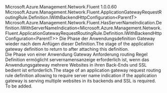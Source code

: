 <Type Name="IWithBackendHttpConfigurationOrSni&lt;ParentT&gt;" FullName="Microsoft.Azure.Management.Network.Fluent.ApplicationGatewayRequestRoutingRule.Definition.IWithBackendHttpConfigurationOrSni&lt;ParentT&gt;">
  <TypeSignature Language="C#" Value="public interface IWithBackendHttpConfigurationOrSni&lt;ParentT&gt; : Microsoft.Azure.Management.Network.Fluent.ApplicationGatewayRequestRoutingRule.Definition.IWithBackendHttpConfiguration&lt;ParentT&gt;, Microsoft.Azure.Management.Network.Fluent.HasServerNameIndication.Definition.IWithServerNameIndication&lt;Microsoft.Azure.Management.Network.Fluent.ApplicationGatewayRequestRoutingRule.Definition.IWithBackendHttpConfiguration&lt;ParentT&gt;&gt;" />
  <TypeSignature Language="ILAsm" Value=".class public interface auto ansi abstract IWithBackendHttpConfigurationOrSni`1&lt;ParentT&gt; implements class Microsoft.Azure.Management.Network.Fluent.ApplicationGatewayRequestRoutingRule.Definition.IWithBackendHttpConfiguration`1&lt;!ParentT&gt;, class Microsoft.Azure.Management.Network.Fluent.HasServerNameIndication.Definition.IWithServerNameIndication`1&lt;class Microsoft.Azure.Management.Network.Fluent.ApplicationGatewayRequestRoutingRule.Definition.IWithBackendHttpConfiguration`1&lt;!ParentT&gt;&gt;" />
  <TypeSignature Language="DocId" Value="T:Microsoft.Azure.Management.Network.Fluent.ApplicationGatewayRequestRoutingRule.Definition.IWithBackendHttpConfigurationOrSni`1" />
  <TypeSignature Language="VB.NET" Value="Public Interface IWithBackendHttpConfigurationOrSni(Of ParentT)&#xA;Implements IWithBackendHttpConfiguration(Of ParentT), IWithServerNameIndication(Of IWithBackendHttpConfiguration(Of ParentT))" />
  <TypeSignature Language="F#" Value="type IWithBackendHttpConfigurationOrSni&lt;'ParentT&gt; = interface&#xA;    interface IWithBackendHttpConfiguration&lt;'ParentT&gt;&#xA;    interface IWithServerNameIndication&lt;IWithBackendHttpConfiguration&lt;'ParentT&gt;&gt;" />
  <AssemblyInfo>
    <AssemblyName>Microsoft.Azure.Management.Network.Fluent</AssemblyName>
    <AssemblyVersion>1.0.0.60</AssemblyVersion>
  </AssemblyInfo>
  <TypeParameters>
    <TypeParameter Name="ParentT" />
  </TypeParameters>
  <Interfaces>
    <Interface>
      <InterfaceName>Microsoft.Azure.Management.Network.Fluent.ApplicationGatewayRequestRoutingRule.Definition.IWithBackendHttpConfiguration&lt;ParentT&gt;</InterfaceName>
    </Interface>
    <Interface>
      <InterfaceName>Microsoft.Azure.Management.Network.Fluent.HasServerNameIndication.Definition.IWithServerNameIndication&lt;Microsoft.Azure.Management.Network.Fluent.ApplicationGatewayRequestRoutingRule.Definition.IWithBackendHttpConfiguration&lt;ParentT&gt;&gt;</InterfaceName>
    </Interface>
  </Interfaces>
  <Docs>
    <typeparam name="ParentT"><span data-ttu-id="c8454-101">Die Phase der Anwendungsdefinition Gateway wieder nach dem Anfügen dieser Definition.</span><span class="sxs-lookup"><span data-stu-id="c8454-101">The stage of the application gateway definition to return to after attaching this definition.</span></span></typeparam>
    <summary>
            <span data-ttu-id="c8454-102">Die Phase von einer Anwendung Gateway Anforderung routing Regel Definition ermöglicht servernamensanzeige erforderlich ist, wenn das Anwendungsgateway mehrere Websites in ihren Back-Ends und SSL bedient ist erforderlich.</span><span class="sxs-lookup"><span data-stu-id="c8454-102">The stage of an application gateway request routing rule definition allowing to require server name indication if the application gateway is serving multiple websites in its backends and SSL is required.</span></span>
            </summary>
    <remarks>To be added.</remarks>
  </Docs>
  <Members />
</Type>
